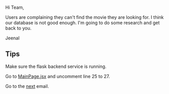 Hi Team,

Users are complaining they can't find the movie they are looking for. I think our database is not good enough. I'm going to do some research and get back to you.

Jeenal

## Tips

Make sure the flask backend service is running.

Go to [MainPage.jsx](../src/pages/MainPage.jsx) and uncomment line 25 to 27.

Go to the [next](../inbox/email_J_14.md) email.